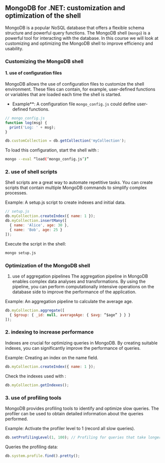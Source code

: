 
## MongoDB for .NET: customization and optimization of the shell

MongoDB is a popular NoSQL database that offers a flexible schema structure and powerful query functions. The MongoDB shell (`mongo`) is a powerful tool for interacting with the database. In this course we will look at customizing and optimizing the MongoDB shell to improve efficiency and usability.

### Customizing the MongoDB shell

#### 1. use of configuration files

MongoDB allows the use of configuration files to customize the shell environment. These files can contain, for example, user-defined functions or variables that are loaded each time the shell is started.

-  Example**: A configuration file `mongo_config.js` could define user-defined functions.

```javascript
// mongo_config.js
function log(msg) {
  print('Log: ' + msg);
}

db.customCollection = db.getCollection('myCollection');
```

To load this configuration, start the shell with :


```sh
mongo --eval “load(‘mongo_config.js’)”
```

### 2. use of shell scripts
Shell scripts are a great way to automate repetitive tasks. You can create scripts that contain multiple MongoDB commands to simplify complex processes.

Example: A setup.js script to create indexes and initial data.


```javascript
// setup.js
db.myCollection.createIndex({ name: 1 });
db.myCollection.insertMany([
  { name: 'Alice', age: 30 },
  { name: 'Bob', age: 25 }
]);

```

Execute the script in the shell:

```sh
mongo setup.js
```

### Optimization of the MongoDB shell
1. use of aggregation pipelines
The aggregation pipeline in MongoDB enables complex data analyses and transformations. By using the pipeline, you can perform computationally intensive operations on the database side to improve the performance of the application.

Example: An aggregation pipeline to calculate the average age.

```javascript
db.myCollection.aggregate([
  { $group: { _id: null, averageAge: { $avg: “$age” } } }
]);

```

### 2. indexing to increase performance
Indexes are crucial for optimizing queries in MongoDB. By creating suitable indexes, you can significantly improve the performance of queries.

Example: Creating an index on the name field.

```javascript
db.myCollection.createIndex({ name: 1 });
```

Check the indexes used with :

```javascript
db.myCollection.getIndexes();
```

### 3. use of profiling tools
MongoDB provides profiling tools to identify and optimize slow queries. The profiler can be used to obtain detailed information about the queries performed.

Example: Activate the profiler level to 1 (record all slow queries).

```javascript
db.setProfilingLevel(1, 100); // Profiling for queries that take longer than 100ms

```

Queries the profiling data:

```javascript
db.system.profile.find().pretty();

```

